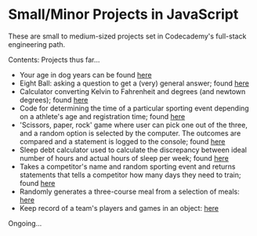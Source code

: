 # Small/Minor Projects in JavaScript

These are small to medium-sized projects set in Codecademy's full-stack engineering path.

Contents: Projects thus far...
- Your age in dog years can be found [here](https://github.com/ciroqn/small_projects_js/blob/main/dog_age.js)
- Eight Ball: asking a question to get a (very) general answer; found [here](https://github.com/ciroqn/small_projects_js/blob/main/eightBall.js)
- Calculator converting Kelvin to Fahrenheit and degrees (and newtown degrees); found [here](https://github.com/ciroqn/small_projects_js/blob/main/kelvin_temp.js)
- Code for determining the time of a particular sporting event depending on a athlete's age and registration time; found [here](https://github.com/ciroqn/small_projects_js/blob/main/race_register.js)
- 'Scissors, paper, rock' game where user can pick one out of the three, and a random option is selected by the computer. The outcomes are compared and a statement is logged to the console; found [here](https://github.com/ciroqn/small_projects_js/blob/main/scissors_paper_rock.js)
- Sleep debt calculator used to calculate the discrepancy between ideal number of hours and actual hours of sleep per week; found [here](https://github.com/ciroqn/small_projects_js/blob/main/sleepDebt.js)
- Takes a competitor's name and random sporting event and returns statements that tells a competitor how many days they need to train; found [here](https://github.com/ciroqn/small_projects_js/blob/main/trainingDays.js)
- Randomly generates a three-course meal from a selection of meals: [here](https://github.com/ciroqn/small_projects_js/blob/main/generate_menu.js)
- Keep record of a team's players and games in an object: [here](https://github.com/ciroqn/small_projects_js/blob/main/team_stats.js) 

Ongoing...
